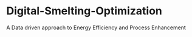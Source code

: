 # Digital-Smelting-Optimization
A Data driven approach to Energy Efficiency and Process Enhancement
